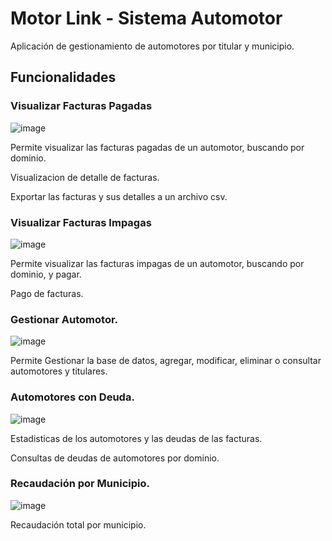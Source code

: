 <h1>Motor Link - Sistema Automotor</h1>
<p>Aplicación de gestionamiento de automotores por titular y municipio.</p>
<h2>Funcionalidades</h2>
<h3>Visualizar Facturas Pagadas</h3>

![image](https://github.com/user-attachments/assets/80072dc6-2051-45a8-903f-0c3b16dab7f4)
<p>Permite visualizar las facturas pagadas de un automotor, buscando por dominio.</p>
<p>Visualizacion de detalle de facturas.</p>
<p>Exportar las facturas y sus detalles a un archivo csv.</p>

<h3>Visualizar Facturas Impagas</h3>

![image](https://github.com/user-attachments/assets/9be7df2c-cdb2-494d-97b3-55195496468c)
<p>Permite visualizar las facturas impagas de un automotor, buscando por dominio, y pagar.</p>
<p>Pago de facturas.</p>
<h3>Gestionar Automotor.</h3>

![image](https://github.com/user-attachments/assets/ed856654-3173-4afb-bc04-f3be75b04e7d)
<p>Permite Gestionar la base de datos, agregar, modificar, eliminar o consultar automotores y titulares.</p>

<h3>Automotores con Deuda.</h3>

![image](https://github.com/user-attachments/assets/58aaecfa-f065-46ca-8111-1237c3abbf25)

<p>Estadisticas de los automotores y las deudas de las facturas.</p>
<p>Consultas de deudas de automotores por dominio.</p>

<h3>Recaudación por Municipio.</h3>

![image](https://github.com/user-attachments/assets/f1b9f760-e8c1-4dff-b44e-ed07f7d5e872)

<p>Recaudación total por municipio.</p>
